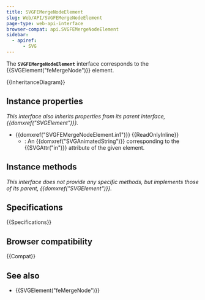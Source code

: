 ```yaml
---
title: SVGFEMergeNodeElement
slug: Web/API/SVGFEMergeNodeElement
page-type: web-api-interface
browser-compat: api.SVGFEMergeNodeElement
sidebar:
  - apiref:
      - SVG
---
```


The **`SVGFEMergeNodeElement`** interface corresponds to the {{SVGElement("feMergeNode")}} element.

{{InheritanceDiagram}}

## Instance properties

_This interface also inherits properties from its parent interface, {{domxref("SVGElement")}}._

- {{domxref("SVGFEMergeNodeElement.in1")}} {{ReadOnlyInline}}
  - : An {{domxref("SVGAnimatedString")}} corresponding to the {{SVGAttr("in")}} attribute of the given element.

## Instance methods

_This interface does not provide any specific methods, but implements those of its parent, {{domxref("SVGElement")}}._

## Specifications

{{Specifications}}

## Browser compatibility

{{Compat}}

## See also

- {{SVGElement("feMergeNode")}}
